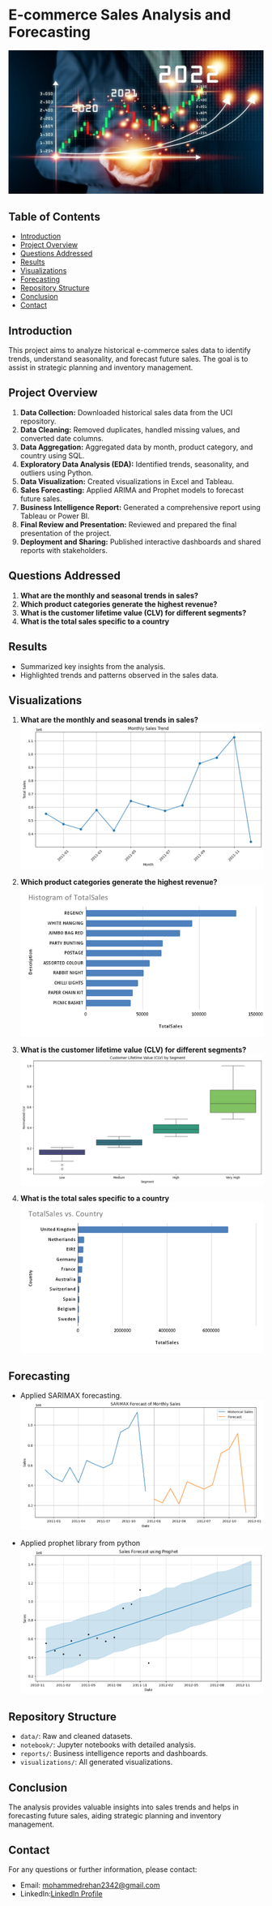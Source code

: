 # E-commerce Sales Analysis and Forecasting
<img src='CoverECommerce.jpg' />

## Table of Contents
- [Introduction](#introduction)
- [Project Overview](#project-overview)
- [Questions Addressed](#Questions-Addressed)
- [Results](#results)
- [Visualizations](#visualizations)
- [Forecasting](#forecasting)
- [Repository Structure](#repository-structure)
- [Conclusion](#conclusion)
- [Contact](#Contact)

## Introduction
This project aims to analyze historical e-commerce sales data to identify trends, understand seasonality, and forecast future sales. The goal is to assist in strategic planning and inventory management.

## Project Overview
1. **Data Collection:** Downloaded historical sales data from the UCI repository.
2. **Data Cleaning:** Removed duplicates, handled missing values, and converted date columns.
3. **Data Aggregation:** Aggregated data by month, product category, and country using SQL.
4. **Exploratory Data Analysis (EDA):** Identified trends, seasonality, and outliers using Python.
5. **Data Visualization:** Created visualizations in Excel and Tableau.
6. **Sales Forecasting:** Applied ARIMA and Prophet models to forecast future sales.
7. **Business Intelligence Report:** Generated a comprehensive report using Tableau or Power BI.
8. **Final Review and Presentation:** Reviewed and prepared the final presentation of the project.
9. **Deployment and Sharing:** Published interactive dashboards and shared reports with stakeholders.
   
## Questions Addressed
1. **What are the monthly and seasonal trends in sales?**
2. **Which product categories generate the highest revenue?**
3. **What is the customer lifetime value (CLV) for different segments?**
4. **What is the total sales specific to a country**

## Results
- Summarized key insights from the analysis.
- Highlighted trends and patterns observed in the sales data.

## Visualizations
1. **What are the monthly and seasonal trends in sales?**
![Monthly Sales Trend](https://github.com/Rehaaaan/E-commerce-Sales-Analysis-and-Forecasting/blob/main/visualizations%2FE-commerce%2FPyImages%2FMonthly%20Sales%20Trend%28ECOMMERCE%29.png)

2. **Which product categories generate the highest revenue?**
![Top Product Categories](https://github.com/Rehaaaan/E-commerce-Sales-Analysis-and-Forecasting/blob/main/visualizations%2FE-commerce%2FExcel%2FHistogram%20of%20TotalSales.png)

3. **What is the customer lifetime value (CLV) for different segments?**
![clv](https://github.com/Rehaaaan/E-commerce-Sales-Analysis-and-Forecasting/blob/main/visualizations%2FE-commerce%2FPyImages%2FQ3a_Py.png)

4. **What is the total sales specific to a country**
![Total sales](https://github.com/Rehaaaan/E-commerce-Sales-Analysis-and-Forecasting/blob/main/visualizations%2FE-commerce%2FExcel%2FTotalSales%20vs.%20Country.png)


## Forecasting
- Applied SARIMAX forecasting.
![SARIMAX Forecast of Monthly Sales](https://github.com/Rehaaaan/E-commerce-Sales-Analysis-and-Forecasting/blob/main/visualizations%2FE-commerce%2FPyImages%2FSARIMAX%20Forecast%20of%20Monthly%20Sales.png)

- Applied prophet library from python
![Prophet model](https://github.com/Rehaaaan/E-commerce-Sales-Analysis-and-Forecasting/blob/main/visualizations%2FE-commerce%2FPyImages%2FSales%20Forecast%20using%20Prophet.png)

## Repository Structure
- `data/`: Raw and cleaned datasets.
- `notebook/`: Jupyter notebooks with detailed analysis.
- `reports/`: Business intelligence reports and dashboards.
- `visualizations/`: All generated visualizations.

## Conclusion
The analysis provides valuable insights into sales trends and helps in forecasting future sales, aiding strategic planning and inventory management.

## Contact
For any questions or further information, please contact:
- Email: mohammedrehan2342@gmail.com
- LinkedIn:[LinkedIn Profile](https://www.linkedin.com/in/mohammed-rehan-483943231/)

